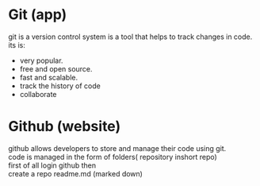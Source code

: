 # Git (app)
git is a version control system is a tool that helps to track changes in code.  
its is:  
- very popular.  
- free and open source.    
- fast and scalable.  
- track the history of code
- collaborate
# Github (website)
github allows developers to store and manage their code using git.  
code is managed in the form of folders( repository inshort repo)  
first of all login github then  
create a repo
readme.md (marked down) 
